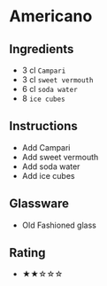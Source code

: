 # Americano

## Ingredients
- 3 cl `Campari`
- 3 cl `sweet vermouth`
- 6 cl `soda water`
- 8 `ice cubes`

## Instructions
- Add Campari
- Add sweet vermouth
- Add soda water
- Add ice cubes

## Glassware
- Old Fashioned glass

## Rating
- ★★☆☆☆